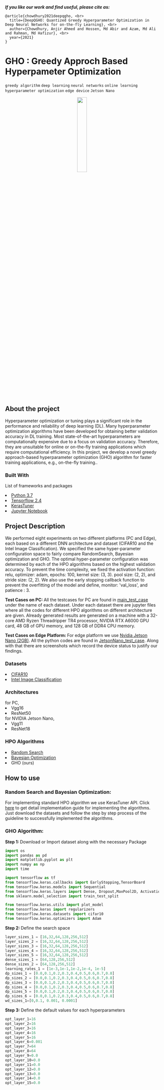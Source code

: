 <!-- <h2> <i> Citation </i> </h2> -->
<i> <b> If you like our work and find useful, please cite as: </b> </i> <br>
```
@article{chowdhury2021deepqgho, <br>
  title={DeepQGHO: Quantized Greedy Hyperparameter Optimization in Deep Neural Networks for on-the-fly Learning}, <br>
  author={Chowdhury, Anjir Ahmed and Hossen, Md Abir and Azam, Md Ali and Rahman, Md Hafizur}, <br>
  year={2021}
}
```

# GHO : Greedy Approch Based Hyperpameter Optimization
```greedy algorithm``` ```deep learning``` ```neural networks``` ```online learning``` ```hyperparameter optimization``` ```edge device``` ```Jetson Nano```
<p align="center" width="25%"><img width="25%" src="GHO.png"></p>
<h2> About the project </h2>
Hyperparameter optimization or tuning plays a significant role in the performance and reliability of deep learning (DL). Many hyperparameter optimization algorithms have been developed for obtaining better validation accuracy in DL training. Most state-of-the-art hyperparameters are computationally expensive due to a focus on validation accuracy. Therefore, they are unsuitable for online or on-the-fly training applications which require computational efficiency. In this project, we develop a novel greedy approach-based hyperparameter optimization (GHO) algorithm for faster training applications, e.g., on-the-fly training..
<h3> Built With </h3>
<p>
List of frameworks and packages
  <li><a href="https://www.python.org/downloads/release/python-360/">Python 3.7</a>
  <li><a href="https://www.tensorflow.org/">Tensorflow 2.4</a>
  <li><a href="https://keras.io/keras_tuner/">KerasTuner</a>
  <li><a href="https://jupyter.org/">Jupyter Notebook</a>
</p>
<h2> Project Description </h2>
We performed eight experiments on two different platforms (PC and Edge), each based on a different DNN  architecture and dataset (CIFAR10 and the Intel Image Classification). We  specified the same hyper-parameter configuration space to fairly compare RandomSearch, Bayesian optimization and GHO. The optimal hyper-parameter configuration was determined by each of the HPO algorithms based on the highest validation accuracy. To prevent the time complexity, we fixed the activation function: relu, optimizer: adam, epochs: 100, kernel size: (3, 3). pool size: (2, 2), and stride size: (2, 2). We also use the early stopping callback function to prevent the overfitting of the model and define, monitor: 'val_loss', and  patience : 3.

<b> Test Cases on PC: </b> All the testcases for PC are found in [main_test_case](https://github.com/abirhossen786/greedyhpo/tree/main/main/Main_test_case) under the name of each dataset. Under each dataset there are jupyter files where all the codes for different HPO algorithms on different architecture are given. Already generated results are generated on a machine with a 32-core AMD Ryzen Threadripper TR4 processor, NVIDIA RTX A6000 GPU card, 48 GB of GPU memory, and 128 GB of DDR4 CPU memory.

<b> Test Cases on Edge Platform: </b> For edge platform we use [Nvidia Jetson Nano (2GB)](https://www.nvidia.com/en-us/autonomous-machines/embedded-systems/jetson-nano/education-projects/). All the python codes are found in [JetsonNano_test_case](https://github.com/abirhossen786/greedyhpo/tree/main/main/JetsonNano_test_case). Along with that there are screenshots which record the device status to justify our findings. 
<h3> Datasets </h3>
  <li><a href="https://www.cs.toronto.edu/~kriz/cifar.html">CIFAR10</a>
  <li><a href="https://www.kaggle.com/puneet6060/intel-image-classification">Intel Image Classification</a>
<h3> Architectures </h3>
    for PC,
    <li> Vgg16 </li>
    <li> ResNet50 </li>
    for NVIDIA Jetson Nano,
    <li> Vgg11 </li>
    <li> ResNet18 </li>
    
<h3> HPO Algorithms </h3>
  <li><a href="https://www.jmlr.org/papers/v13/bergstra12a.html?source=post_page---------------------------">Random Search</a>
  <li><a href="https://papers.nips.cc/paper/2012/file/05311655a15b75fab86956663e1819cd-Paper.pdf">Bayesian Optimization</a>
  <li> GHO (ours) </li>
<h2> How to use </h2>
<h3> Random Search and Bayesian Optimization:</h3> 
For implementing standard HPO algorithm we use KerasTuner API. Click <a href="https://keras.io/keras_tuner/">here</a> to get detail implementation guide for implementing the algorithms. Just download the datasets and follow the step by step process of the guideline to successfully implemented the algorithms.
<h3> GHO Algorithm:</h3>
<b> Step 1: </b> Download or Import dataset along with the necessary Package

```python
import os
import pandas as pd
import matplotlib.pyplot as plt
import numpy as np
import time

import tensorflow as tf
from tensorflow.keras.callbacks import EarlyStopping,TensorBoard
from tensorflow.keras.models import Sequential
from tensorflow.keras.layers import Dense, Dropout,MaxPool2D, Activation, Flatten,Conv2D, MaxPooling2D
from sklearn.model_selection import train_test_split

from tensorflow.keras.utils import plot_model
from tensorflow.keras import regularizers
from tensorflow.keras.datasets import cifar10
from tensorflow.keras.optimizers import Adam

```
<b> Step 2: </b> Define the search space

```python
layer_sizes_1 = [16,32,64,128,256,512]
layer_sizes_2 = [16,32,64,128,256,512]
layer_sizes_3 = [16,32,64,128,256,512]
layer_sizes_4 = [16,32,64,128,256,512]
layer_sizes_5 = [16,32,64,128,256,512]
dense_sizes_1 = [64,128,256,512]
dense_sizes_2 = [64,128,256,512]
learning_rates_1 = [1e-3,1e-1,1e-2,1e-4, 1e-5]
dp_sizes_1 = [0.0,0.1,0.2,0.3,0.4,0.5,0.6,0.7,0.8]
dp_sizes_2 = [0.0,0.1,0.2,0.3,0.4,0.5,0.6,0.7,0.8]
dp_sizes_3 = [0.0,0.1,0.2,0.3,0.4,0.5,0.6,0.7,0.8]
dp_sizes_4 = [0.0,0.1,0.2,0.3,0.4,0.5,0.6,0.7,0.8]
dp_sizes_5 = [0.0,0.1,0.2,0.3,0.4,0.5,0.6,0.7,0.8]
dp_sizes_6 = [0.0,0.1,0.2,0.3,0.4,0.5,0.6,0.7,0.8]
wd_sizes_1=[0,0.1, 0.001, 0.0001]
```

<b> Step 3: </b> Define the default values for each hyperparameters

```python
opt_layer_1=16
opt_layer_2=16
opt_layer_3=16
opt_layer_4=16
opt_layer_5=16
opt_layer_6=0.001
opt_layer_7=64
opt_layer_8=64
opt_layer_9=0.0
opt_layer_10=0.0
opt_layer_11=0.0
opt_layer_12=0.0
opt_layer_13=0.0
opt_layer_14=0.0
opt_layer_15=0.0
```
<!---<h2> Contacts </h2>--->
<!--- 
```
Anjir Ahmed Chowdhury
Department of Computer Science, Primeasia University, Bangladesh
anjir.ahmed@primeasia.edu.bd
```
```
Md Ali Azam 
Department of Electrical Engineering, South Dakota School of Mines and Technology, Rapid City, SD 57701 USA 
azam.ete.ruet@gmail.com
```
```
Md Abir Hossen
Computer Scicence and Engineering Department, University of South Carolina, SC 29208 USA 
mhossen@email.sc.edu
```
--->


